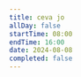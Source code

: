 ```yaml
---
title: ceva jo
allDay: false
startTime: 08:00
endTime: 16:00
date: 2024-08-08
completed: false
---
```

